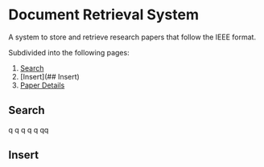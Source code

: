 # Document Retrieval System
A system to store and retrieve research papers that follow the IEEE format.  

Subdivided into the following pages:
1) [Search](##Search)
2) [Insert](## Insert)
3) [Paper Details]()  

## Search

q
q
q
q
q
qq

## Insert
